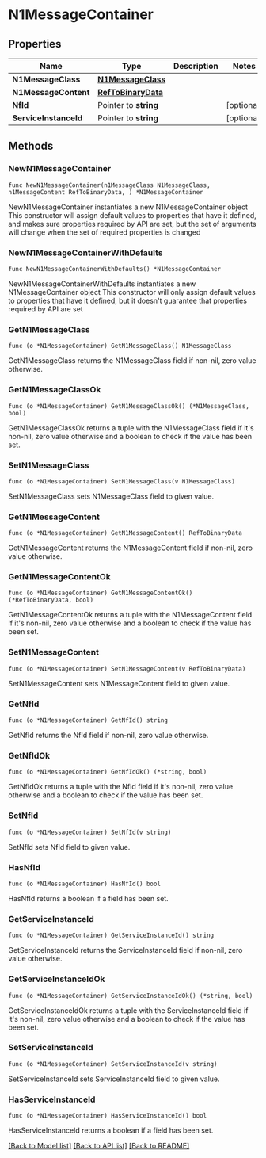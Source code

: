 # N1MessageContainer

## Properties

Name | Type | Description | Notes
------------ | ------------- | ------------- | -------------
**N1MessageClass** | [**N1MessageClass**](N1MessageClass.md) |  | 
**N1MessageContent** | [**RefToBinaryData**](RefToBinaryData.md) |  | 
**NfId** | Pointer to **string** |  | [optional] 
**ServiceInstanceId** | Pointer to **string** |  | [optional] 

## Methods

### NewN1MessageContainer

`func NewN1MessageContainer(n1MessageClass N1MessageClass, n1MessageContent RefToBinaryData, ) *N1MessageContainer`

NewN1MessageContainer instantiates a new N1MessageContainer object
This constructor will assign default values to properties that have it defined,
and makes sure properties required by API are set, but the set of arguments
will change when the set of required properties is changed

### NewN1MessageContainerWithDefaults

`func NewN1MessageContainerWithDefaults() *N1MessageContainer`

NewN1MessageContainerWithDefaults instantiates a new N1MessageContainer object
This constructor will only assign default values to properties that have it defined,
but it doesn't guarantee that properties required by API are set

### GetN1MessageClass

`func (o *N1MessageContainer) GetN1MessageClass() N1MessageClass`

GetN1MessageClass returns the N1MessageClass field if non-nil, zero value otherwise.

### GetN1MessageClassOk

`func (o *N1MessageContainer) GetN1MessageClassOk() (*N1MessageClass, bool)`

GetN1MessageClassOk returns a tuple with the N1MessageClass field if it's non-nil, zero value otherwise
and a boolean to check if the value has been set.

### SetN1MessageClass

`func (o *N1MessageContainer) SetN1MessageClass(v N1MessageClass)`

SetN1MessageClass sets N1MessageClass field to given value.


### GetN1MessageContent

`func (o *N1MessageContainer) GetN1MessageContent() RefToBinaryData`

GetN1MessageContent returns the N1MessageContent field if non-nil, zero value otherwise.

### GetN1MessageContentOk

`func (o *N1MessageContainer) GetN1MessageContentOk() (*RefToBinaryData, bool)`

GetN1MessageContentOk returns a tuple with the N1MessageContent field if it's non-nil, zero value otherwise
and a boolean to check if the value has been set.

### SetN1MessageContent

`func (o *N1MessageContainer) SetN1MessageContent(v RefToBinaryData)`

SetN1MessageContent sets N1MessageContent field to given value.


### GetNfId

`func (o *N1MessageContainer) GetNfId() string`

GetNfId returns the NfId field if non-nil, zero value otherwise.

### GetNfIdOk

`func (o *N1MessageContainer) GetNfIdOk() (*string, bool)`

GetNfIdOk returns a tuple with the NfId field if it's non-nil, zero value otherwise
and a boolean to check if the value has been set.

### SetNfId

`func (o *N1MessageContainer) SetNfId(v string)`

SetNfId sets NfId field to given value.

### HasNfId

`func (o *N1MessageContainer) HasNfId() bool`

HasNfId returns a boolean if a field has been set.

### GetServiceInstanceId

`func (o *N1MessageContainer) GetServiceInstanceId() string`

GetServiceInstanceId returns the ServiceInstanceId field if non-nil, zero value otherwise.

### GetServiceInstanceIdOk

`func (o *N1MessageContainer) GetServiceInstanceIdOk() (*string, bool)`

GetServiceInstanceIdOk returns a tuple with the ServiceInstanceId field if it's non-nil, zero value otherwise
and a boolean to check if the value has been set.

### SetServiceInstanceId

`func (o *N1MessageContainer) SetServiceInstanceId(v string)`

SetServiceInstanceId sets ServiceInstanceId field to given value.

### HasServiceInstanceId

`func (o *N1MessageContainer) HasServiceInstanceId() bool`

HasServiceInstanceId returns a boolean if a field has been set.


[[Back to Model list]](../README.md#documentation-for-models) [[Back to API list]](../README.md#documentation-for-api-endpoints) [[Back to README]](../README.md)


